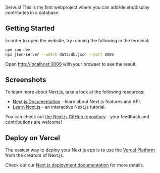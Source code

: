 Servus! This is my first webproject where you can add/delete/display contributes in a database.

## Getting Started

In order to open the website, try running the following in the terminal:

```bash
npm run dev
npx json-server --watch data/db.json --port 8000
```

Open [http://localhost:3000](http://localhost:3000) with your browser to see the result.


## Screenshots

To learn more about Next.js, take a look at the following resources:

- [Next.js Documentation](https://nextjs.org/docs) - learn about Next.js features and API.
- [Learn Next.js](https://nextjs.org/learn) - an interactive Next.js tutorial.

You can check out [the Next.js GitHub repository](https://github.com/vercel/next.js) - your feedback and contributions are welcome!

## Deploy on Vercel

The easiest way to deploy your Next.js app is to use the [Vercel Platform](https://vercel.com/new?utm_medium=default-template&filter=next.js&utm_source=create-next-app&utm_campaign=create-next-app-readme) from the creators of Next.js.

Check out our [Next.js deployment documentation](https://nextjs.org/docs/app/building-your-application/deploying) for more details.
